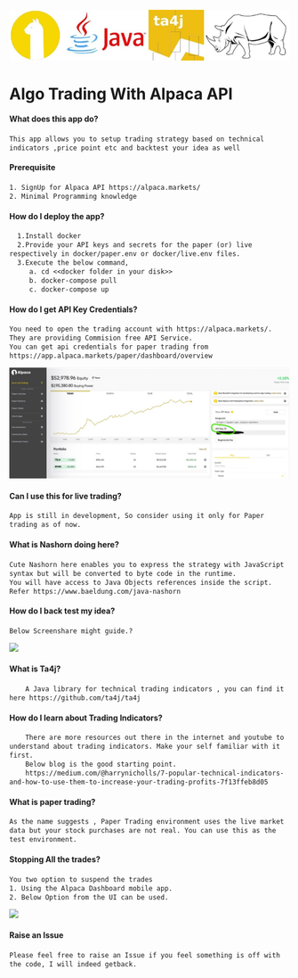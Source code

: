 ![](wiki/images/AlpacaWithJava.jpg)
#   Algo Trading With Alpaca API

#### 	What does this app do?
	This app allows you to setup trading strategy based on technical indicators ,price point etc and backtest your idea as well
#### Prerequisite 
	1. SignUp for Alpaca API https://alpaca.markets/
	2. Minimal Programming knowledge
#### How do I deploy the app?
      1.Install docker      
      2.Provide your API keys and secrets for the paper (or) live respectively in docker/paper.env or docker/live.env files.
      3.Execute the below command,
         a. cd <<docker folder in your disk>>
         b. docker-compose pull
         c. docker-compose up

#### How do I get API Key Credentials?
	You need to open the trading account with https://alpaca.markets/. They are providing Commision free API Service.
	You can get api credentials for paper trading from https://app.alpaca.markets/paper/dashboard/overview
![](wiki/images/PaperTradingDashboard.jpg)
	
#### Can I use this for live trading?
	App is still in development, So consider using it only for Paper trading as of now.
	
####  What is Nashorn doing here?
	Cute Nashorn here enables you to express the strategy with JavaScript syntax but will be converted to byte code in the runtime.
	You will have access to Java Objects references inside the script.
	Refer https://www.baeldung.com/java-nashorn

####  How do I back test my idea?
	Below Screenshare might guide.?
![](wiki/gif/backTest.gif)
		
		

####  What is Ta4j?
		A Java library for technical trading indicators , you can find it here https://github.com/ta4j/ta4j

#### How do I learn about Trading Indicators?		
		There are more resources out there in the internet and youtube to understand about trading indicators. Make your self familiar with it first.		
		Below blog is the good starting point.
		https://medium.com/@harrynicholls/7-popular-technical-indicators-and-how-to-use-them-to-increase-your-trading-profits-7f13ffeb8d05

####  What is paper trading?
	As the name suggests , Paper Trading environment uses the live market data but your stock purchases are not real. You can use this as the test environment.

#### Stopping All the trades?
	You two option to suspend the trades
	1. Using the Alpaca Dashboard mobile app.
	2. Below Option from the UI can be used.
   
![](wiki/images/suspend_trading.jpg)   

#### Raise an Issue
    Please feel free to raise an Issue if you feel something is off with the code, I will indeed getback.

		
